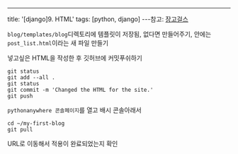 ---
title: '[django]9. HTML'
tags: [python, django]
---참고: [장고걸스](https://tutorial.djangogirls.org/ko/html/)

`blog/templates/blog`디렉토리에 템플릿이 저장됨, 없다면 만들어주기, 안에는 `post_list.html`이라는 새 파일 만들기

넣고싶은 HTML을 작성한 후 깃허브에 커밋푸쉬하기

```
git status
git add --all .
git status
git commit -m 'Changed the HTML for the site.'
git push
```

`pythonanywhere 콘솔페이지`를 열고 배시 콘솔아래서

```
cd ~/my-first-blog
git pull
```

URL로 이동해서 적용이 완료되었는지 확인
